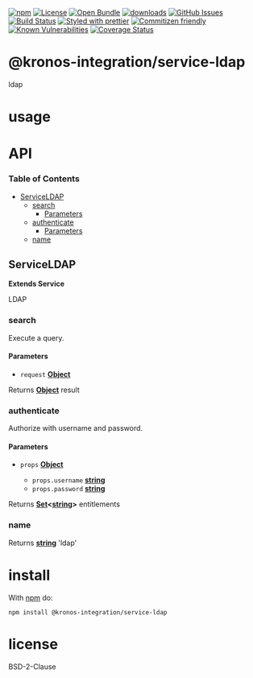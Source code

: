 [![npm](https://img.shields.io/npm/v/@kronos-integration/service-ldap.svg)](https://www.npmjs.com/package/@kronos-integration/service-ldap)
[![License](https://img.shields.io/badge/License-BSD%203--Clause-blue.svg)](https://opensource.org/licenses/BSD-3-Clause)
[![Open Bundle](https://bundlejs.com/badge-light.svg)](https://bundlejs.com/?q=@kronos-integration/service-ldap)
[![downloads](http://img.shields.io/npm/dm/@kronos-integration/service-ldap.svg?style=flat-square)](https://npmjs.org/package/@kronos-integration/service-ldap)
[![GitHub Issues](https://img.shields.io/github/issues/Kronos-Integration/service-ldap.svg?style=flat-square)](https://github.com/Kronos-Integration/service-ldap/issues)
[![Build Status](https://img.shields.io/endpoint.svg?url=https%3A%2F%2Factions-badge.atrox.dev%2FKronos-Integration%2Fservice-ldap%2Fbadge\&style=flat)](https://actions-badge.atrox.dev/Kronos-Integration/service-ldap/goto)
[![Styled with prettier](https://img.shields.io/badge/styled_with-prettier-ff69b4.svg)](https://github.com/prettier/prettier)
[![Commitizen friendly](https://img.shields.io/badge/commitizen-friendly-brightgreen.svg)](http://commitizen.github.io/cz-cli/)
[![Known Vulnerabilities](https://snyk.io/test/github/Kronos-Integration/service-ldap/badge.svg)](https://snyk.io/test/github/Kronos-Integration/service-ldap)
[![Coverage Status](https://coveralls.io/repos/Kronos-Integration/service-ldap/badge.svg)](https://coveralls.io/github/Kronos-Integration/service-ldap)

# @kronos-integration/service-ldap

ldap

# usage

# API

<!-- Generated by documentation.js. Update this documentation by updating the source code. -->

### Table of Contents

*   [ServiceLDAP](#serviceldap)
    *   [search](#search)
        *   [Parameters](#parameters)
    *   [authenticate](#authenticate)
        *   [Parameters](#parameters-1)
    *   [name](#name)

## ServiceLDAP

**Extends Service**

LDAP

### search

Execute a query.

#### Parameters

*   `request` **[Object](https://developer.mozilla.org/docs/Web/JavaScript/Reference/Global_Objects/Object)** 

Returns **[Object](https://developer.mozilla.org/docs/Web/JavaScript/Reference/Global_Objects/Object)** result

### authenticate

Authorize with username and password.

#### Parameters

*   `props` **[Object](https://developer.mozilla.org/docs/Web/JavaScript/Reference/Global_Objects/Object)** 

    *   `props.username` **[string](https://developer.mozilla.org/docs/Web/JavaScript/Reference/Global_Objects/String)** 
    *   `props.password` **[string](https://developer.mozilla.org/docs/Web/JavaScript/Reference/Global_Objects/String)** 

Returns **[Set](https://developer.mozilla.org/docs/Web/JavaScript/Reference/Global_Objects/Set)<[string](https://developer.mozilla.org/docs/Web/JavaScript/Reference/Global_Objects/String)>** entitlements

### name

Returns **[string](https://developer.mozilla.org/docs/Web/JavaScript/Reference/Global_Objects/String)** 'ldap'

# install

With [npm](http://npmjs.org) do:

```shell
npm install @kronos-integration/service-ldap
```

# license

BSD-2-Clause
